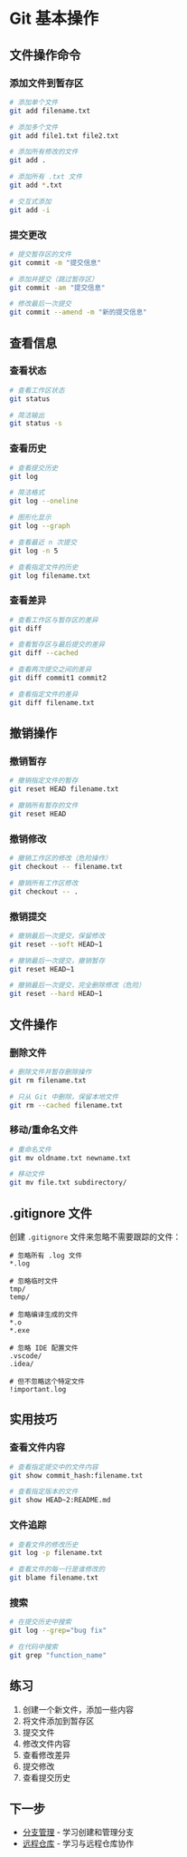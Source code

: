 # Git 基本操作

## 文件操作命令

### 添加文件到暂存区

```bash
# 添加单个文件
git add filename.txt

# 添加多个文件
git add file1.txt file2.txt

# 添加所有修改的文件
git add .

# 添加所有 .txt 文件
git add *.txt

# 交互式添加
git add -i
```

### 提交更改

```bash
# 提交暂存区的文件
git commit -m "提交信息"

# 添加并提交（跳过暂存区）
git commit -am "提交信息"

# 修改最后一次提交
git commit --amend -m "新的提交信息"
```

## 查看信息

### 查看状态
```bash
# 查看工作区状态
git status

# 简洁输出
git status -s
```

### 查看历史
```bash
# 查看提交历史
git log

# 简洁格式
git log --oneline

# 图形化显示
git log --graph

# 查看最近 n 次提交
git log -n 5

# 查看指定文件的历史
git log filename.txt
```

### 查看差异
```bash
# 查看工作区与暂存区的差异
git diff

# 查看暂存区与最后提交的差异
git diff --cached

# 查看两次提交之间的差异
git diff commit1 commit2

# 查看指定文件的差异
git diff filename.txt
```

## 撤销操作

### 撤销暂存
```bash
# 撤销指定文件的暂存
git reset HEAD filename.txt

# 撤销所有暂存的文件
git reset HEAD
```

### 撤销修改
```bash
# 撤销工作区的修改（危险操作）
git checkout -- filename.txt

# 撤销所有工作区修改
git checkout -- .
```

### 撤销提交
```bash
# 撤销最后一次提交，保留修改
git reset --soft HEAD~1

# 撤销最后一次提交，撤销暂存
git reset HEAD~1

# 撤销最后一次提交，完全删除修改（危险）
git reset --hard HEAD~1
```

## 文件操作

### 删除文件
```bash
# 删除文件并暂存删除操作
git rm filename.txt

# 只从 Git 中删除，保留本地文件
git rm --cached filename.txt
```

### 移动/重命名文件
```bash
# 重命名文件
git mv oldname.txt newname.txt

# 移动文件
git mv file.txt subdirectory/
```

## .gitignore 文件

创建 `.gitignore` 文件来忽略不需要跟踪的文件：

```gitignore
# 忽略所有 .log 文件
*.log

# 忽略临时文件
tmp/
temp/

# 忽略编译生成的文件
*.o
*.exe

# 忽略 IDE 配置文件
.vscode/
.idea/

# 但不忽略这个特定文件
!important.log
```

## 实用技巧

### 查看文件内容
```bash
# 查看指定提交中的文件内容
git show commit_hash:filename.txt

# 查看指定版本的文件
git show HEAD~2:README.md
```

### 文件追踪
```bash
# 查看文件的修改历史
git log -p filename.txt

# 查看文件的每一行是谁修改的
git blame filename.txt
```

### 搜索
```bash
# 在提交历史中搜索
git log --grep="bug fix"

# 在代码中搜索
git grep "function_name"
```

## 练习

1. 创建一个新文件，添加一些内容
2. 将文件添加到暂存区
3. 提交文件
4. 修改文件内容
5. 查看修改差异
6. 提交修改
7. 查看提交历史

## 下一步

- [分支管理](03-branching.md) - 学习创建和管理分支
- [远程仓库](04-remote-repos.md) - 学习与远程仓库协作